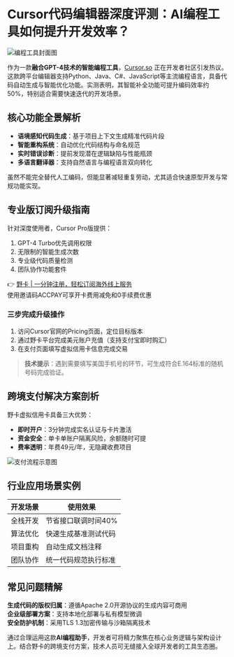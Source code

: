 # Cursor代码编辑器深度评测：AI编程工具如何提升开发效率？

![编程工具封面图](https://via.placeholder.com/800x400)

作为一款**融合GPT-4技术的智能编程工具**，[Cursor.so](https://bbtdd.com/yeka) 正在开发者社区引发热议。这款跨平台编辑器支持Python、Java、C#、JavaScript等主流编程语言，具备代码自动生成与智能优化功能。实测表明，其智能补全功能可提升编码效率约50%，特别适合需要快速迭代的开发场景。

## 核心功能全景解析
- **语境感知代码生成**：基于项目上下文生成精准代码片段
- **智能重构系统**：自动优化代码结构与命名规范
- **实时错误诊断**：提前发现潜在逻辑缺陷与性能瓶颈
- **多语言翻译器**：支持自然语言与编程语言双向转化

虽然不能完全替代人工编码，但能显著减轻重复劳动，尤其适合快速原型开发与常规功能实现。

## 专业版订阅升级指南
针对深度使用者，Cursor Pro版提供：
1. GPT-4 Turbo优先调用权限
2. 无限制的智能生成次数
3. 专业级代码质量检测
4. 团队协作功能套件

👉 [野卡 | 一分钟注册，轻松订阅海外线上服务](https://bbtdd.com/yeka)  
使用邀请码ACCPAY可享开卡费用减免和0手续费优惠

### 三步完成升级操作
1. 访问Cursor官网的Pricing页面，定位目标版本
2. 通过野卡平台完成美元账户充值（支持支付宝即时购汇）
3. 在支付页面填写虚拟信用卡信息完成交易

> **技术提示**：遇到需要填写美国手机号的环节，可生成符合E.164标准的随机号码完成验证。

## 跨境支付解决方案剖析
野卡虚拟信用卡具备三大优势：
- **即时开户**：3分钟完成实名认证与卡片激活
- **资金安全**：单卡单账户隔离风险，余额随时可提
- **费率透明**：年费49元/年，无隐藏收费项目

![支付流程示意图](https://via.placeholder.com/600x300)

## 行业应用场景实例
| 开发场景    | 使用效果                |
|------------|-------------------------|
| 全栈开发   | 节省接口联调时间40%     |
| 算法优化   | 快速生成基准测试代码    |
| 项目重构   | 自动生成文档注释        |
| 团队协作   | 统一代码规范执行标准    |

## 常见问题精解
**生成代码的版权归属**：遵循Apache 2.0开源协议的生成内容可商用  
**企业级部署方案**：支持本地化部署与私有模型微调  
**安全防护机制**：采用TLS 1.3加密传输与沙箱隔离技术

通过合理运用这款**AI编程助手**，开发者可将精力聚焦在核心业务逻辑与架构设计上。结合野卡的跨境支付方案，技术人员可无缝接入全球开发者的工具生态圈。